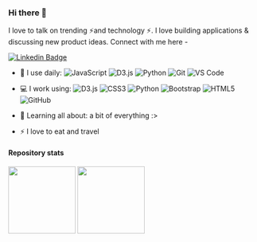 ### Hi there 👋

I love to talk on trending ⚡and technology ⚡. I love building applications & discussing new product ideas. Connect with me here -

[![Linkedin Badge](https://img.shields.io/badge/-gloriaragnedda-blue?style=plastic&logo=Linkedin&logoColor=white&link=https://www.linkedin.com/in/gloria-ragnedda)](www.linkedin.com/in/gloria-ragnedda)

- 🚀 I use daily:
  ![JavaScript](https://img.shields.io/badge/-JavaScript-black?style=plastic&logo=javascript)
  ![D3.js](https://img.shields.io/badge/-D3.js-black?style=plastic&logo=d3.js)
  ![Python](https://img.shields.io/badge/-Python-black?style=plastic&logo=python)
  ![Git](https://img.shields.io/badge/-Git-black?style=plastic&logo=git)
  ![VS Code](https://img.shields.io/badge/-VS%20Code-007ACC?style=plastic&logo=visual-studio-code)

- 💻 I work using:
  ![D3.js](https://img.shields.io/badge/-D3.js-black?style=plastic&logo=d3.js)
  ![CSS3](https://img.shields.io/badge/-CSS3-1572B6?style=flat-square&logo=css3)
  ![Python](https://img.shields.io/badge/-Python-black?style=plastic&logo=python)
  ![Bootstrap](https://img.shields.io/badge/-Bootstrap-563D7C?style=flat-square&logo=bootstrap)
  ![HTML5](https://img.shields.io/badge/-HTML5-E34F26?style=flat-square&logo=html5&logoColor=white)
  ![GitHub](https://img.shields.io/badge/-GitHub-181717?style=plastic&logo=github)
- 🌱 Learning all about:
  a bit of everything :>
- ⚡️ I love to eat and travel

#### Repository stats

<div>
  <img height="135px" src="https://github-readme-stats.vercel.app/api?username=gloriaragnedda&theme=nord&show_icons=true&hide_title=true&hide_border=true&hide_rank=true&include_all_commits=true&count_private=true&line_height=21">
  <img height="135px" src="https://github-readme-stats.vercel.app/api/top-langs/?username=gloriaragnedda&theme=nord&&hide_title=true&hide_border=true&layout=compact&langs_count=8">
</div>
